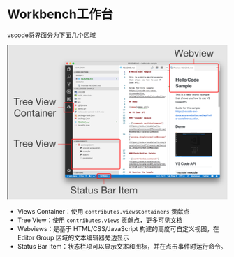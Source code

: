 # Workbench工作台

vscode将界面分为下面几个区域

![视图](img/image-20250108221246700.png)

* Views Container：使用 `contributes.viewsContainers` 贡献点
* Tree View：使用 `contributes.views` 贡献点，更多可见[文档](https://code.visualstudio.com/api/extension-guides/tree-view)
* Webviews：是基于 HTML/CSS/JavaScript 构建的高度可自定义视图，在 Editor Group 区域的文本编辑器旁边显示
* Status Bar Item：状态栏项可以显示文本和图标，并在点击事件时运行命令。
